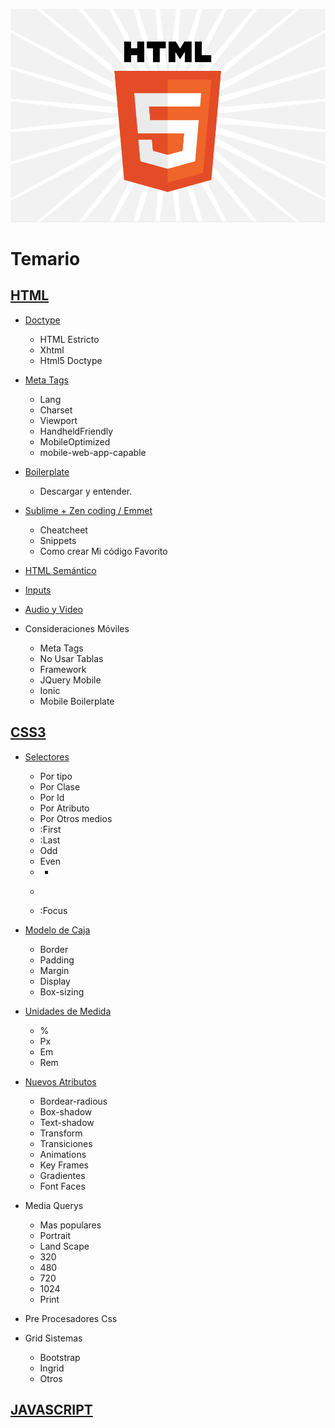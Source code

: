![HTML5](https://github.com/develasquez/HTML5-Introduccion/blob/master/html5-topper.png?raw=true)
# Temario

## [HTML](https://github.com/develasquez/HTML5-Introduccion/blob/master/02%20-%20HTML5.md)

* [Doctype](https://github.com/develasquez/HTML5-Introduccion/blob/master/02%20-%20HTML5.md#doctype)
	+ HTML Estricto
	+ Xhtml
	+ Html5 Doctype

* [Meta Tags](https://github.com/develasquez/HTML5-Introduccion/blob/master/02%20-%20HTML5.md#meta-tags)
	+ Lang
	+ Charset
	+ Viewport
	+ HandheldFriendly
	+ MobileOptimized
	+ mobile-web-app-capable

* [Boilerplate](https://github.com/develasquez/HTML5-Introduccion/blob/master/02%20-%20HTML5.md#boilerplate)
    + Descargar y entender.

* [Sublime + Zen coding / Emmet](https://github.com/develasquez/HTML5-Introduccion/blob/master/02.1%20-%20Sublime%20Text.md)
    + Cheatcheet
	+ Snippets
    + Como crear Mi código Favorito

* [HTML Semántico](https://github.com/develasquez/HTML5-Introduccion/blob/master/02%20-%20HTML5.md#html-semántico)

* [Inputs](https://github.com/develasquez/HTML5-Introduccion/blob/master/03%20-%20HTML5_Forms.md)

* [Audio y Video](https://github.com/develasquez/HTML5-Introduccion/blob/master/04%20-%20HTML5_Audio_Video.md)

* Consideraciones Móviles
	+ Meta Tags
	+ No Usar Tablas
	+ Framework
	+ JQuery Mobile
	+ Ionic
	+ Mobile Boilerplate

## [CSS3](https://github.com/develasquez/HTML5-Introduccion/blob/master/05%20-%20HTML5_CSS3.md#css3)

* [Selectores](https://github.com/develasquez/HTML5-Introduccion/blob/master/05%20-%20HTML5_CSS3.md#selectores)
	+ Por tipo
	+ Por Clase
	+ Por Id
	+ Por Atributo
	+ Por Otros medios
	+ :First
	+ :Last
	+ Odd
	+ Even
	+ + 
	+ >
	+ :Focus

* [Modelo de Caja](https://github.com/develasquez/HTML5-Introduccion/blob/master/05%20-%20HTML5_CSS3.md#modelo-de-caja)
	+ Border
	+ Padding
	+ Margin
	+ Display
	+ Box-sizing

* [Unidades de Medida](https://github.com/develasquez/HTML5-Introduccion/blob/master/05%20-%20HTML5_CSS3.md#unidades-de-medida)
	+ %
	+ Px
	+ Em
	+ Rem

* [Nuevos Atributos](https://github.com/develasquez/HTML5-Introduccion/blob/master/05%20-%20HTML5_CSS3.md#nuevos-atributos)
	+ Bordear-radious
	+ Box-shadow
	+ Text-shadow
	+ Transform
	+ Transiciones
	+ Animations
	+ Key Frames
	+ Gradientes
	+ Font Faces

* Media Querys
	+  Mas populares
	+ Portrait
	+ Land Scape
	+ 320
	+ 480
	+ 720
	+ 1024
	+ Print

* Pre Procesadores Css

* Grid Sistemas
	+ Bootstrap
	+ Ingrid
	+ Otros 

	
## [JAVASCRIPT](https://github.com/develasquez/HTML5-Introduccion/blob/master/06%20-%20HTML5_Javascript%20.md#javascript-html5)

